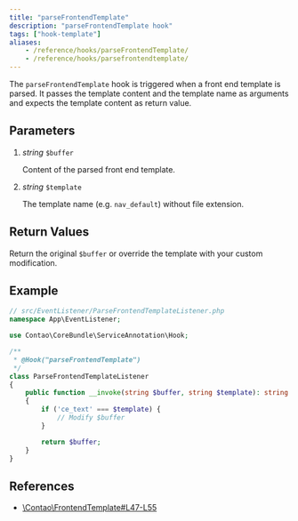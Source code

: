 ```yaml
---
title: "parseFrontendTemplate"
description: "parseFrontendTemplate hook"
tags: ["hook-template"]
aliases:
    - /reference/hooks/parseFrontendTemplate/
    - /reference/hooks/parsefrontendtemplate/
---
```



The `parseFrontendTemplate` hook is triggered when a front end template is
parsed. It passes the template content and the template name as arguments
and expects the template content as return value.


## Parameters

1. *string* `$buffer`

    Content of the parsed front end template.

2. *string* `$template`

    The template name (e.g. `nav_default`) without file extension.


## Return Values

Return the original `$buffer` or override the template with your custom
modification.


## Example

```php
// src/EventListener/ParseFrontendTemplateListener.php
namespace App\EventListener;

use Contao\CoreBundle\ServiceAnnotation\Hook;

/**
 * @Hook("parseFrontendTemplate")
 */
class ParseFrontendTemplateListener
{
    public function __invoke(string $buffer, string $template): string
    {
        if ('ce_text' === $template) {
            // Modify $buffer
        }

        return $buffer;
    }
}
```


## References

* [\Contao\FrontendTemplate#L47-L55](https://github.com/contao/contao/blob/4.7.6/core-bundle/src/Resources/contao/classes/FrontendTemplate.php#L47-L55)
